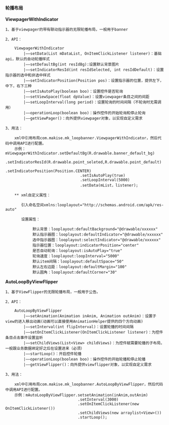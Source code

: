 #### 轮播布局

**ViewpagerWithIndicator**

    1、基于viewpager的带有联动指示器的无限轮播布局，一般用于banner

    2、API：

        ViewpagerWithIndicator
            |——setData(List mDataList, OnItemClickListener listener)：基础api，默认的自动轮播样式
            |——setDefaultBg(int resIdBg):设置默认背景图片
            |——setIndicatorResId(int resIdSelected, int resIdDefault)：设置指示器的选中和非选中样式
            |——setIndicatorPosition(Position pos)：设置指示器的位置，提供左下，中下，右下三种
            |——setIsAutoPlay(boolean boo)：设置控件是否轮询
            |——setViewSpace(float dpValue)：设置viewpager条目之间的间距
            |——setLoopInterval(long period)：设置轮询的时间间隔（不轮询时无需调用）
            |——operationLoop(boolean boo)：操作控件的开始轮询和停止轮询
            |——getViewPager()：向外提供viewpager对象，以实现自定义需求

    3、用法：

        xml中引用布局com.makise.mk_loopbanner.ViewpagerWithIndicator，然后代码中调用API进行配置。
        示例：mViewpagerWithIndicator.setDefaultBg(R.drawable.banner_default_bg)
                                     .setIndicatorResId(R.drawable.point_seleted,R.drawable.point_default)
                                     .setIndicatorPosition(Position.CENTER)
                                     .setIsAutoPlay(true)
                                     .setLoopInterval(5000)
                                     .setData(mList，listener);

        ** xml自定义属性：

           引入命名空间xmlns:looplayout="http://schemas.android.com/apk/res-auto"

           设置属性：

                默认背景：looplayout:defaultBackground="@drawable/xxxxxx"
                默认指示器图：looplayout:defaultIndicator="@drawable/xxxxxx"
                选中指示器图：looplayout:selectIndicator="@drawable/xxxxxx"
                指示器位置：looplayout:indicatorPosition="center"
                是否自动轮询：looplayout:isAutoPlay="true"
                轮询速度：looplayout:loopInterval="5000"
                默认item间隔：looplayout:defaultSpace="50"
                默认左右边距：looplayout:defaultMargin="100"
                默认圆角：looplayout:defaultCorner="30"
**AutoLoopByViewFlipper**

    1、基于ViewFlipper的无限轮播布局，一般用于公告。

    2、API：

        AutoLoopByViewFlipper
            |——setAnimation(Animation inAnim, Animation outAnim)：设置子view的进入移出动画(动画可以直接使用AnimationHelper提供的四个方向动画)
            |——setInterval(int flipInterval)：设置轮播的时间间隔
            |——setOnItemClickListener(OnItemClickListener listener)：为控件条目点击事件设置监听
            |——setChildViews(List<View> childViews)：为控件赋需要轮播的子布局，一般跟业务数据绑定好之后在设置进来（必须）
            |——startLoop()：开启控件轮播
            |——operationLoop(boolean boo)：操作控件的开始轮播和停止轮播
            |——getViewFlipper()：向外提供viewflipper对象，以实现自定义需求

    3、用法：

        xml中引用布局com.makise.mk_loopbanner.AutoLoopByViewFlipper，然后代码中调用API进行配置。
        示例：mAutoLoopByViewFlipper.setsetAnimation(inAnim,outAnim)
                                    .setInterval(3000)
                                    .setOnItemClickListener(new OnItemClickListener())
                                    .setChildViews(new arraylist<View>())
                                    .startLoop();
